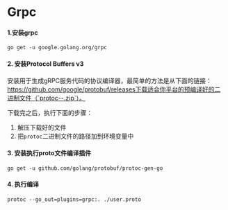 # Grpc

#### 1.安装grpc

```shell
go get -u google.golang.org/grpc
```

#### 2. 安装Protocol Buffers v3

安装用于生成gRPC服务代码的协议编译器，最简单的方法是从下面的链接：https://github.com/google/protobuf/releases下载适合你平台的预编译好的二进制文件（`protoc--.zip`）。

下载完之后，执行下面的步骤：

1. 解压下载好的文件
2. 把`protoc`二进制文件的路径加到环境变量中

#### 3. 安装执行proto文件编译插件

```she
go get -u github.com/golang/protobuf/protoc-gen-go
```

#### 4. 执行编译

```she
protoc --go_out=plugins=grpc:. ./user.proto
```
